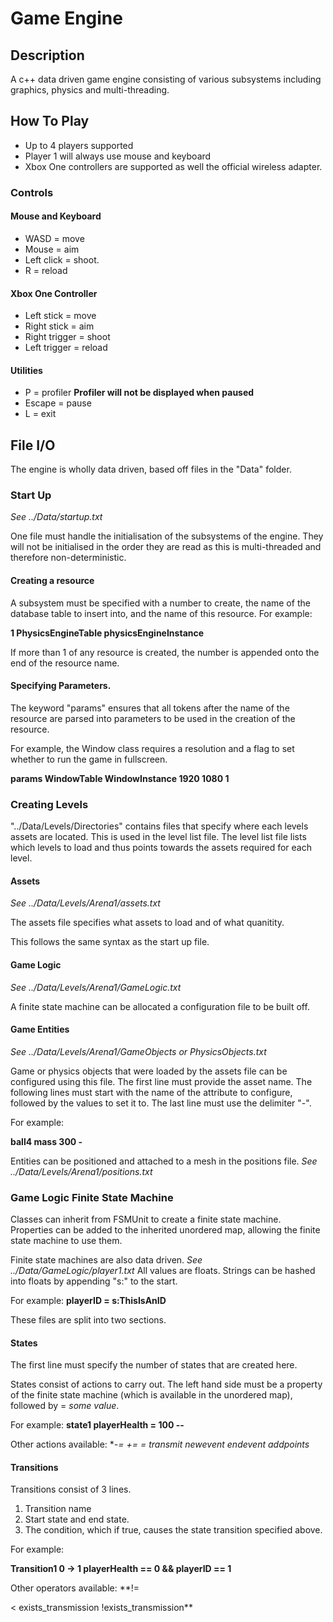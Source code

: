 # Game Engine

## Description
A c++ data driven game engine consisting of various subsystems including graphics, physics and multi-threading.



## How To Play
* Up to 4 players supported
* Player 1 will always use mouse and keyboard
* Xbox One controllers are supported as well the official wireless adapter.

### Controls
#### Mouse and Keyboard
* WASD = move
* Mouse = aim
* Left click = shoot.
* R = reload

#### Xbox One Controller
* Left stick = move
* Right stick = aim
* Right trigger = shoot
* Left trigger = reload

#### Utilities
* P = profiler **Profiler will not be displayed when paused**
* Escape = pause
* L = exit




## File I/O
The engine is wholly data driven, based off files in the "Data" folder. 


### Start Up
*See ../Data/startup.txt*

One file must handle the initialisation of the subsystems of the engine. They will not be initialised in the order they are read as this is multi-threaded and therefore non-deterministic.

#### Creating a resource
A subsystem must be specified with a number to create, the name of the database table to insert into, and the name of this resource.
For example:

**1 PhysicsEngineTable physicsEngineInstance**

If more than 1 of any resource is created, the number is appended onto the end of the resource name.

#### Specifying Parameters.
The keyword "params" ensures that all tokens after the name of the resource are parsed into parameters to be used in the creation of the resource.

For example, the Window class requires a resolution and a flag to set whether to run the game in fullscreen.

**params WindowTable WindowInstance 1920 1080 1**



### Creating Levels
"../Data/Levels/Directories" contains files that specify where each levels assets are located. 
This is used in the level list file. The level list file lists which levels to load and thus points towards the assets required for each level.

#### Assets
*See ../Data/Levels/Arena1/assets.txt*

The assets file specifies what assets to load and of what quanitity. 

This follows the same syntax as the start up file.

#### Game Logic
*See ../Data/Levels/Arena1/GameLogic.txt*

A finite state machine can be allocated a configuration file to be built off.

#### Game Entities
*See ../Data/Levels/Arena1/GameObjects or PhysicsObjects.txt*

Game or physics objects that were loaded by the assets file can be configured using this file.
The first line must provide the asset name.
The following lines must start with the name of the attribute to configure, followed by the values to set it to.
The last line must use the delimiter "-".

For example:

**ball4
mass 300
-**

Entities can be positioned and attached to a mesh in the positions file.
*See ../Data/Levels/Arena1/positions.txt*



### Game Logic Finite State Machine
Classes can inherit from FSMUnit to create a finite state machine. Properties can be added to the inherited unordered map, allowing the finite state machine to use them.

Finite state machines are also data driven. *See ../Data/GameLogic/player1.txt*
All values are floats. Strings can be hashed into floats by appending "s:" to the start.

For example:
**playerID = s:ThisIsAnID**


These files are split into two sections.

#### States
The first line must specify the number of states that are created here.

States consist of actions to carry out. The left hand side must be a property of the finite state machine (which is available in the unordered map), 
followed by = *some value*.

For example:
**state1
playerHealth = 100
--**

Other actions available:
**-=
+=
*=
transmit
newevent
endevent
addpoints**

#### Transitions
Transitions consist of 3 lines.

1. Transition name
2. Start state and end state.
3. The condition, which if true, causes the state transition specified above.

For example:

**Transition1
0 -> 1
playerHealth == 0 && playerID == 1**

Other operators available:
**!=
>
<
exists_transmission
!exists_transmission**
